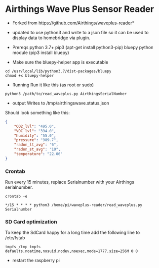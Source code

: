 # Airthings Wave Plus Sensor Reader

* Forked from https://github.com/Airthings/waveplus-reader*
* updated to use python3 and write to a json file so it can be used to display data to homebridge via plugin.


* Prereqs
python 3.7+
pip3 (apt-get install python3-pip)
bluepy python module (pip3 install bluepy)

* Make sure the bluepy-helper app is executable<br/>
```shell
cd /usr/local/lib/python3.7/dist-packages/bluepy
chmod +x bluepy-helper
```


* Running
Run it like this (as root or sudo)
```shell
python3 /path/to/read_waveplus.py AirthingsSerialNumber
```
* output
Writes to /tmp/airthingswave.status.json

Should look something like this:

```json
{
    "CO2_lvl": "495.0",
    "VOC_lvl": "394.0",
    "humidity": "55.0",
    "pressure": "989.7",
    "radon_lt_avg": "6",
    "radon_st_avg": "10",
    "temperature": "22.06"
}
```

### Crontab
Run every 15 minutes, replace Serialnumber with your Airthings serialnumber.<br/>
```shell
crontab -e
```
```shell
*/15 * * * * python3 /home/pi/waveplus-reader/read_waveplus.py Serialnumber
```

### SD Card optimization	
To keep the SdCard happy for a long time add the following line to /etc/fstab<br/>
```shell
tmpfs /tmp tmpfs defaults,noatime,nosuid,nodev,noexec,mode=1777,size=256M 0 0
```

- restart the raspberry pi

